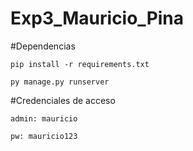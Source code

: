 # Exp3_Mauricio_Pina

#Dependencias

```
pip install -r requirements.txt
```
```
py manage.py runserver
```

#Credenciales de acceso

```
admin: mauricio
```
```
pw: mauricio123
```
